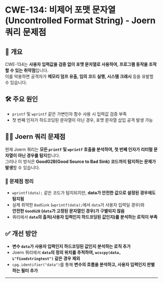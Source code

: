 # CWE-134: 비제어 포맷 문자열 (Uncontrolled Format String) - Joern 쿼리 문제점

## 📌 개요  
CWE-134는 **사용자 입력값을 검증 없이 포맷 문자열로 사용하여, 프로그램 동작을 조작할 수 있는 취약점**입니다.  
이를 악용하면 공격자가 **메모리 덤프 유출, 임의 코드 실행, 시스템 크래시** 등을 유발할 수 있습니다.

## 🛠 주요 원인  
- `printf` 및 `wprintf` 같은 가변인자 함수 사용 시 입력값 검증 부족  
- 첫 번째 인자가 하드코딩된 문자열이 아닌 경우, 포맷 문자열 삽입 공격 발생 가능  

## 🕵️‍♂️ Joern 쿼리 문제점  
현재 Joern 쿼리는 **모든 `printf` 및 `wprintf` 호출을 분석하여, 첫 번째 인자가 리터럴 문자열이 아닌 경우를 탐지**합니다.  
그러나 이 방식은 **GoodG2B(Good Source to Bad Sink) 코드까지 탐지하는 문제가 발생**할 수 있습니다.

### 🔹 문제점 정리  
- `wprintf(data);` 같은 코드가 탐지되지만, **data가 안전한 값으로 설정된 경우에도 탐지됨**  
- 실제 취약한 `BadSink` (`wprintf(data);`에서 `data`가 사용자 입력일 경우)와  
  **안전한 `GoodG2B` (`data`가 고정된 문자열인 경우)가 구별되지 않음**  
- 쿼리에서 **`data`의 출처(사용자 입력인지 하드코딩된 값인지)를 분석하는 로직이 부족**  

## ✅ 개선 방안  
- **변수 `data`가 사용자 입력인지 하드코딩된 값인지 분석하는 로직 추가**  
- Joern 쿼리에서 **`data`의 정의 위치를 추적하여, `wcscpy(data, L"fixedstringtest")` 같은 경우 제외**  
- `cpg.identifier("data")`를 통해 **변수의 흐름을 분석하고, 사용자 입력인지 판별하는 필터 추가**  

---
